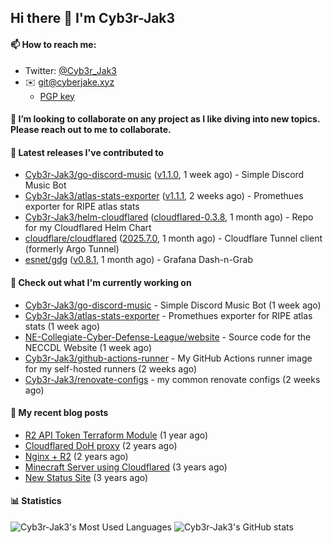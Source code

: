 ## Hi there 👋 I'm Cyb3r-Jak3

#### 📫 How to reach me:
  - Twitter: [@Cyb3r_Jak3](https://twitter.com/Cyb3r_Jak3)
  - ✉️ git@cyberjake.xyz
    - [PGP key](https://gist.githubusercontent.com/Cyb3r-Jak3/d1068b61b50239b171faf018a0269f67/raw/b876db002e6b0630795382c0b9134771ffa5fe3a/cyb3rjak3@pm.me.asc)


#### 👯 I’m looking to collaborate on any project as I like diving into new topics. Please reach out to me to collaborate.


#### 🔭 Latest releases I've contributed to

- [Cyb3r-Jak3/go-discord-music](https://github.com/Cyb3r-Jak3/go-discord-music) ([v1.1.0](https://github.com/Cyb3r-Jak3/go-discord-music/releases/tag/v1.1.0), 1 week ago) - Simple Discord Music Bot
- [Cyb3r-Jak3/atlas-stats-exporter](https://github.com/Cyb3r-Jak3/atlas-stats-exporter) ([v1.1.1](https://github.com/Cyb3r-Jak3/atlas-stats-exporter/releases/tag/v1.1.1), 2 weeks ago) - Promethues exporter for RIPE atlas stats
- [Cyb3r-Jak3/helm-cloudflared](https://github.com/Cyb3r-Jak3/helm-cloudflared) ([cloudflared-0.3.8](https://github.com/Cyb3r-Jak3/helm-cloudflared/releases/tag/cloudflared-0.3.8), 1 month ago) - Repo for my Cloudflared Helm Chart
- [cloudflare/cloudflared](https://github.com/cloudflare/cloudflared) ([2025.7.0](https://github.com/cloudflare/cloudflared/releases/tag/2025.7.0), 1 month ago) - Cloudflare Tunnel client (formerly Argo Tunnel)
- [esnet/gdg](https://github.com/esnet/gdg) ([v0.8.1](https://github.com/esnet/gdg/releases/tag/v0.8.1), 1 month ago) - Grafana Dash-n-Grab

#### 👷 Check out what I'm currently working on

- [Cyb3r-Jak3/go-discord-music](https://github.com/Cyb3r-Jak3/go-discord-music) - Simple Discord Music Bot (1 week ago)
- [Cyb3r-Jak3/atlas-stats-exporter](https://github.com/Cyb3r-Jak3/atlas-stats-exporter) - Promethues exporter for RIPE atlas stats (1 week ago)
- [NE-Collegiate-Cyber-Defense-League/website](https://github.com/NE-Collegiate-Cyber-Defense-League/website) - Source code for the NECCDL Website  (1 week ago)
- [Cyb3r-Jak3/github-actions-runner](https://github.com/Cyb3r-Jak3/github-actions-runner) - My GitHub Actions runner image for my self-hosted runners (2 weeks ago)
- [Cyb3r-Jak3/renovate-configs](https://github.com/Cyb3r-Jak3/renovate-configs) - my common renovate configs (2 weeks ago)

#### 📜 My recent blog posts

- [R2 API Token Terraform Module](https://blog.cyberjake.xyz/post/2024-03-19-cloudflare-r2-terraform/) (1 year ago)
- [Cloudflared DoH proxy](https://blog.cyberjake.xyz/post/2023-02-17-cloudflared-doh/) (2 years ago)
- [Nginx &#43; R2](https://blog.cyberjake.xyz/post/2022-10-01-nginx-proxy-r2/) (2 years ago)
- [Minecraft Server using Cloudflared](https://blog.cyberjake.xyz/post/2022-03-26-cloudflared-minecraft/) (3 years ago)
- [New Status Site](https://blog.cyberjake.xyz/post/2021-09-27-status-site/) (3 years ago)


#### 📊 Statistics
![Cyb3r-Jak3's Most Used Languages](https://github-readme-stats.vercel.app/api/top-langs/?username=Cyb3r-Jak3&theme=cobalt&hide=css,html,scss)
![Cyb3r-Jak3's GitHub stats](https://github-readme-stats.vercel.app/api?username=Cyb3r-Jak3&count_private=true&show_icons=true&theme=cobalt&line_height=40)
